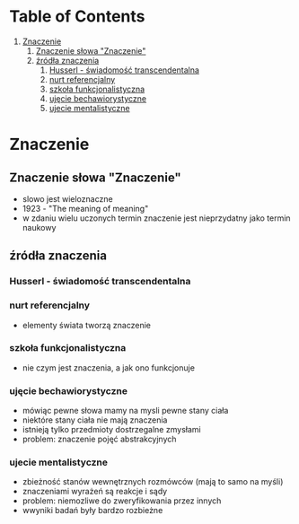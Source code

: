 
# Table of Contents

1.  [Znaczenie](#org40b597e)
    1.  [Znaczenie słowa "Znaczenie"](#org88fcb02)
    2.  [źródła znaczenia](#org7f02a19)
        1.  [Husserl - świadomość transcendentalna](#orgd9a98bc)
        2.  [nurt referencjalny](#org981cb1f)
        3.  [szkoła funkcjonalistyczna](#org08cb917)
        4.  [ujęcie bechawiorystyczne](#org09cad46)
        5.  [ujecie mentalistyczne](#orgffb433b)



<a id="org40b597e"></a>

# Znaczenie


<a id="org88fcb02"></a>

## Znaczenie słowa "Znaczenie"

-   slowo jest wieloznaczne
-   1923 - "The meaning of meaning"
-   w zdaniu wielu uczonych termin znaczenie jest nieprzydatny jako termin naukowy


<a id="org7f02a19"></a>

## źródła znaczenia


<a id="orgd9a98bc"></a>

### Husserl - świadomość transcendentalna


<a id="org981cb1f"></a>

### nurt referencjalny

-   elementy świata tworzą znaczenie


<a id="org08cb917"></a>

### szkoła funkcjonalistyczna

-   nie czym jest znaczenia, a jak ono funkcjonuje


<a id="org09cad46"></a>

### ujęcie bechawiorystyczne

-   mówiąc pewne słowa mamy na mysli pewne stany ciała
-   niektóre stany ciała nie mają znaczenia
-   istnieją tylko przedmioty dostrzegalne zmysłami
-   problem:  znaczenie pojęć abstrakcyjnych


<a id="orgffb433b"></a>

### ujecie mentalistyczne

-   zbieżność stanów wewnętrznych rozmówców (mają to samo na myśli)
-   znaczeniami wyrażeń są reakcje i sądy
-   problem: niemozliwe do zweryfikowania przez innych
-   wwyniki badań były bardzo rozbieżne

